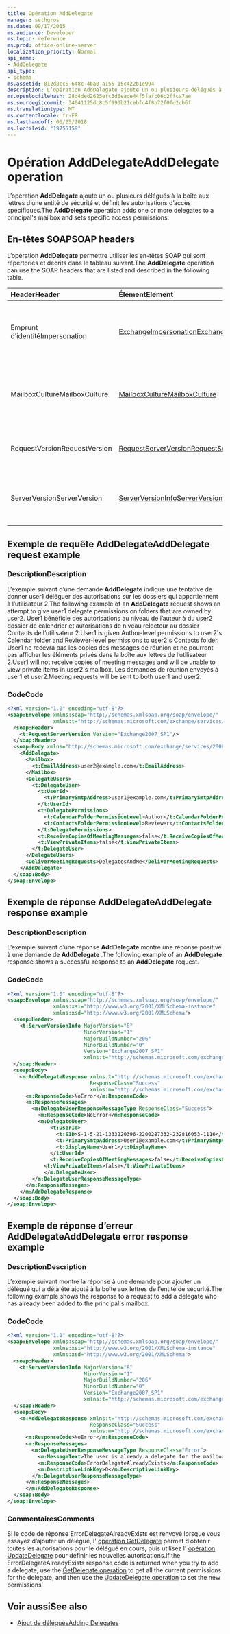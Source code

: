 ```yaml
---
title: Opération AddDelegate
manager: sethgros
ms.date: 09/17/2015
ms.audience: Developer
ms.topic: reference
ms.prod: office-online-server
localization_priority: Normal
api_name:
- AddDelegate
api_type:
- schema
ms.assetid: 012d8cc5-648c-4ba0-a155-15c422b1e994
description: L’opération AddDelegate ajoute un ou plusieurs délégués à la boîte aux lettres d’une entité de sécurité et définit les autorisations d’accès spécifiques.
ms.openlocfilehash: 28d4ded2625efc3d6eade44f5fafc06c2ffca7ae
ms.sourcegitcommit: 34041125dc8c5f993b21cebfc4f8b72f0fd2cb6f
ms.translationtype: MT
ms.contentlocale: fr-FR
ms.lasthandoff: 06/25/2018
ms.locfileid: "19755159"
---
```

# <a name="adddelegate-operation"></a><span data-ttu-id="a6337-103">Opération AddDelegate</span><span class="sxs-lookup"><span data-stu-id="a6337-103">AddDelegate operation</span></span>

<span data-ttu-id="a6337-104">L’opération **AddDelegate** ajoute un ou plusieurs délégués à la boîte aux lettres d’une entité de sécurité et définit les autorisations d’accès spécifiques.</span><span class="sxs-lookup"><span data-stu-id="a6337-104">The **AddDelegate** operation adds one or more delegates to a principal's mailbox and sets specific access permissions.</span></span> 
  
## <a name="soap-headers"></a><span data-ttu-id="a6337-105">En-têtes SOAP</span><span class="sxs-lookup"><span data-stu-id="a6337-105">SOAP headers</span></span>

<span data-ttu-id="a6337-106">L’opération **AddDelegate** permettre utiliser les en-têtes SOAP qui sont répertoriés et décrits dans le tableau suivant.</span><span class="sxs-lookup"><span data-stu-id="a6337-106">The **AddDelegate** operation can use the SOAP headers that are listed and described in the following table.</span></span> 
  
|<span data-ttu-id="a6337-107">**Header**</span><span class="sxs-lookup"><span data-stu-id="a6337-107">**Header**</span></span>|<span data-ttu-id="a6337-108">**Élément**</span><span class="sxs-lookup"><span data-stu-id="a6337-108">**Element**</span></span>|<span data-ttu-id="a6337-109">**Description**</span><span class="sxs-lookup"><span data-stu-id="a6337-109">**Description**</span></span>|
|:-----|:-----|:-----|
|<span data-ttu-id="a6337-110">Emprunt d’identité</span><span class="sxs-lookup"><span data-stu-id="a6337-110">Impersonation</span></span>  <br/> |[<span data-ttu-id="a6337-111">ExchangeImpersonation</span><span class="sxs-lookup"><span data-stu-id="a6337-111">ExchangeImpersonation</span></span>](exchangeimpersonation.md) <br/> |<span data-ttu-id="a6337-112">Identifie l’utilisateur emprunte l’identité de l’application cliente.</span><span class="sxs-lookup"><span data-stu-id="a6337-112">Identifies the user whom the client application is impersonating.</span></span>  <br/> |
|<span data-ttu-id="a6337-113">MailboxCulture</span><span class="sxs-lookup"><span data-stu-id="a6337-113">MailboxCulture</span></span>  <br/> |[<span data-ttu-id="a6337-114">MailboxCulture</span><span class="sxs-lookup"><span data-stu-id="a6337-114">MailboxCulture</span></span>](mailboxculture.md) <br/> |<span data-ttu-id="a6337-115">Identifie la culture RFC3066 à utiliser pour accéder à la boîte aux lettres.</span><span class="sxs-lookup"><span data-stu-id="a6337-115">Identifies the RFC3066 culture to be used to access the mailbox.</span></span>  <br/> |
|<span data-ttu-id="a6337-116">RequestVersion</span><span class="sxs-lookup"><span data-stu-id="a6337-116">RequestVersion</span></span>  <br/> |[<span data-ttu-id="a6337-117">RequestServerVersion</span><span class="sxs-lookup"><span data-stu-id="a6337-117">RequestServerVersion</span></span>](requestserverversion.md) <br/> |<span data-ttu-id="a6337-118">Identifie la version du schéma pour la requête d’opération.</span><span class="sxs-lookup"><span data-stu-id="a6337-118">Identifies the schema version for the operation request.</span></span>  <br/> |
|<span data-ttu-id="a6337-119">ServerVersion</span><span class="sxs-lookup"><span data-stu-id="a6337-119">ServerVersion</span></span>  <br/> |[<span data-ttu-id="a6337-120">ServerVersionInfo</span><span class="sxs-lookup"><span data-stu-id="a6337-120">ServerVersionInfo</span></span>](serverversioninfo.md) <br/> |<span data-ttu-id="a6337-121">Identifie la version du serveur qui a répondu à la demande.</span><span class="sxs-lookup"><span data-stu-id="a6337-121">Identifies the version of the server that responded to the request.</span></span>  <br/> |
   
## <a name="adddelegate-request-example"></a><span data-ttu-id="a6337-122">Exemple de requête AddDelegate</span><span class="sxs-lookup"><span data-stu-id="a6337-122">AddDelegate request example</span></span>

### <a name="description"></a><span data-ttu-id="a6337-123">Description</span><span class="sxs-lookup"><span data-stu-id="a6337-123">Description</span></span>

<span data-ttu-id="a6337-124">L’exemple suivant d’une demande **AddDelegate** indique une tentative de donner user1 déléguer des autorisations sur les dossiers qui appartiennent à l’utilisateur 2.</span><span class="sxs-lookup"><span data-stu-id="a6337-124">The following example of an **AddDelegate** request shows an attempt to give user1 delegate permissions on folders that are owned by user2.</span></span> <span data-ttu-id="a6337-125">User1 bénéficie des autorisations au niveau de l’auteur à du user2 dossier de calendrier et autorisations de niveau relecteur au dossier Contacts de l’utilisateur 2.</span><span class="sxs-lookup"><span data-stu-id="a6337-125">User1 is given Author-level permissions to user2's Calendar folder and Reviewer-level permissions to user2's Contacts folder.</span></span> <span data-ttu-id="a6337-126">User1 ne recevra pas les copies des messages de réunion et ne pourront pas afficher les éléments privés dans la boîte aux lettres de l’utilisateur 2.</span><span class="sxs-lookup"><span data-stu-id="a6337-126">User1 will not receive copies of meeting messages and will be unable to view private items in user2's mailbox.</span></span> <span data-ttu-id="a6337-127">Les demandes de réunion envoyés à user1 et user2.</span><span class="sxs-lookup"><span data-stu-id="a6337-127">Meeting requests will be sent to both user1 and user2.</span></span> 
  
### <a name="code"></a><span data-ttu-id="a6337-128">Code</span><span class="sxs-lookup"><span data-stu-id="a6337-128">Code</span></span>

```XML
<?xml version="1.0" encoding="utf-8"?>
<soap:Envelope xmlns:soap="http://schemas.xmlsoap.org/soap/envelope/"
               xmlns:t="http://schemas.microsoft.com/exchange/services/2006/types">
  <soap:Header>
    <t:RequestServerVersion Version="Exchange2007_SP1"/>
  </soap:Header>
  <soap:Body xmlns="http://schemas.microsoft.com/exchange/services/2006/messages">
    <AddDelegate>
      <Mailbox>
        <t:EmailAddress>user2@example.com</t:EmailAddress>
      </Mailbox>
      <DelegateUsers>
        <t:DelegateUser>
          <t:UserId>
            <t:PrimarySmtpAddress>user1@example.com</t:PrimarySmtpAddress>
          </t:UserId>
          <t:DelegatePermissions>
            <t:CalendarFolderPermissionLevel>Author</t:CalendarFolderPermissionLevel>
            <t:ContactsFolderPermissionLevel>Reviewer</t:ContactsFolderPermissionLevel>
          </t:DelegatePermissions>
          <t:ReceiveCopiesOfMeetingMessages>false</t:ReceiveCopiesOfMeetingMessages>
          <t:ViewPrivateItems>false</t:ViewPrivateItems>
        </t:DelegateUser>
      </DelegateUsers>
      <DeliverMeetingRequests>DelegatesAndMe</DeliverMeetingRequests>
    </AddDelegate>
  </soap:Body>
</soap:Envelope>
```

## <a name="adddelegate-response-example"></a><span data-ttu-id="a6337-129">Exemple de réponse AddDelegate</span><span class="sxs-lookup"><span data-stu-id="a6337-129">AddDelegate response example</span></span>

### <a name="description"></a><span data-ttu-id="a6337-130">Description</span><span class="sxs-lookup"><span data-stu-id="a6337-130">Description</span></span>

<span data-ttu-id="a6337-131">L’exemple suivant d’une réponse **AddDelegate** montre une réponse positive à une demande de **AddDelegate** .</span><span class="sxs-lookup"><span data-stu-id="a6337-131">The following example of an **AddDelegate** response shows a successful response to an **AddDelegate** request.</span></span> 
  
### <a name="code"></a><span data-ttu-id="a6337-132">Code</span><span class="sxs-lookup"><span data-stu-id="a6337-132">Code</span></span>

```XML
<?xml version="1.0" encoding="utf-8"?>
<soap:Envelope xmlns:soap="http://schemas.xmlsoap.org/soap/envelope/" 
               xmlns:xsi="http://www.w3.org/2001/XMLSchema-instance" 
               xmlns:xsd="http://www.w3.org/2001/XMLSchema">
  <soap:Header>
    <t:ServerVersionInfo MajorVersion="8" 
                         MinorVersion="1" 
                         MajorBuildNumber="206" 
                         MinorBuildNumber="0" 
                         Version="Exchange2007_SP1" 
                         xmlns:t="http://schemas.microsoft.com/exchange/services/2006/types" />
  </soap:Header>
  <soap:Body>
    <m:AddDelegateResponse xmlns:t="http://schemas.microsoft.com/exchange/services/2006/types" 
                           ResponseClass="Success" 
                           xmlns:m="http://schemas.microsoft.com/exchange/services/2006/messages">
      <m:ResponseCode>NoError</m:ResponseCode>
      <m:ResponseMessages>
        <m:DelegateUserResponseMessageType ResponseClass="Success">
          <m:ResponseCode>NoError</m:ResponseCode>
          <m:DelegateUser>
              <t:UserId>
                <t:SID>S-1-5-21-1333220396-2200287332-232816053-1116</t:SID>
                <t:PrimarySmtpAddress>User1@example.com</t:PrimarySmtpAddress>
                <t:DisplayName>User1</t:DisplayName>
              </t:UserId>
              <t:ReceiveCopiesOfMeetingMessages>false</t:ReceiveCopiesOfMeetingMessages>
            <t:ViewPrivateItems>false</t:ViewPrivateItems>
            </m:DelegateUser>
        </m:DelegateUserResponseMessageType>
      </m:ResponseMessages>
    </m:AddDelegateResponse>
  </soap:Body>
</soap:Envelope>
```

## <a name="adddelegate-error-response-example"></a><span data-ttu-id="a6337-133">Exemple de réponse d’erreur AddDelegate</span><span class="sxs-lookup"><span data-stu-id="a6337-133">AddDelegate error response example</span></span>

### <a name="description"></a><span data-ttu-id="a6337-134">Description</span><span class="sxs-lookup"><span data-stu-id="a6337-134">Description</span></span>

<span data-ttu-id="a6337-135">L’exemple suivant montre la réponse à une demande pour ajouter un délégué qui a déjà été ajouté à la boîte aux lettres de l’entité de sécurité.</span><span class="sxs-lookup"><span data-stu-id="a6337-135">The following example shows the response to a request to add a delegate who has already been added to the principal's mailbox.</span></span>
  
### <a name="code"></a><span data-ttu-id="a6337-136">Code</span><span class="sxs-lookup"><span data-stu-id="a6337-136">Code</span></span>

```XML
<?xml version="1.0" encoding="utf-8"?>
<soap:Envelope xmlns:soap="http://schemas.xmlsoap.org/soap/envelope/" 
               xmlns:xsi="http://www.w3.org/2001/XMLSchema-instance" 
               xmlns:xsd="http://www.w3.org/2001/XMLSchema">
  <soap:Header>
    <t:ServerVersionInfo MajorVersion="8" 
                         MinorVersion="1" 
                         MajorBuildNumber="206" 
                         MinorBuildNumber="0" 
                         Version="Exchange2007_SP1" 
                         xmlns:t="http://schemas.microsoft.com/exchange/services/2006/types" />
  </soap:Header>
  <soap:Body>
    <m:AddDelegateResponse xmlns:t="http://schemas.microsoft.com/exchange/services/2006/types"
                           ResponseClass="Success"
                           xmlns:m="http://schemas.microsoft.com/exchange/services/2006/messages">
      <m:ResponseCode>NoError</m:ResponseCode>
      <m:ResponseMessages>
        <m:DelegateUserResponseMessageType ResponseClass="Error">
          <m:MessageText>The user is already a delegate for the mailbox.</m:MessageText>
          <m:ResponseCode>ErrorDelegateAlreadyExists</m:ResponseCode>
          <m:DescriptiveLinkKey>0</m:DescriptiveLinkKey>
        </m:DelegateUserResponseMessageType>
      </m:ResponseMessages>
      </m:AddDelegateResponse>
  </soap:Body>
</soap:Envelope>
```

### <a name="comments"></a><span data-ttu-id="a6337-137">Commentaires</span><span class="sxs-lookup"><span data-stu-id="a6337-137">Comments</span></span>

<span data-ttu-id="a6337-138">Si le code de réponse ErrorDelegateAlreadyExists est renvoyé lorsque vous essayez d’ajouter un délégué, l' [opération GetDelegate](getdelegate-operation.md) permet d’obtenir toutes les autorisations pour le délégué en cours, puis utilisez l' [opération UpdateDelegate](updatedelegate-operation.md) pour définir les nouvelles autorisations.</span><span class="sxs-lookup"><span data-stu-id="a6337-138">If the ErrorDelegateAlreadyExists response code is returned when you try to add a delegate, use the [GetDelegate operation](getdelegate-operation.md) to get all the current permissions for the delegate, and then use the [UpdateDelegate operation](updatedelegate-operation.md) to set the new permissions.</span></span> 
  
## <a name="see-also"></a><span data-ttu-id="a6337-139">Voir aussi</span><span class="sxs-lookup"><span data-stu-id="a6337-139">See also</span></span>

- [<span data-ttu-id="a6337-140">Ajout de délégués</span><span class="sxs-lookup"><span data-stu-id="a6337-140">Adding Delegates</span></span>](http://msdn.microsoft.com/library/3a744150-66a3-4a13-9433-793603ba5038%28Office.15%29.aspx)

